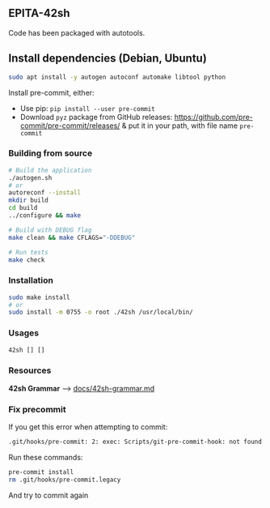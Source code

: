 ## EPITA-42sh

Code has been packaged with autotools.

## Install dependencies (Debian, Ubuntu)
```bash
sudo apt install -y autogen autoconf automake libtool python
```

Install pre-commit, either:
* Use pip: `pip install --user pre-commit`
* Download `pyz` package from GitHub releases: https://github.com/pre-commit/pre-commit/releases/ & put it in your path, with file name `pre-commit`

### Building from source
```bash
# Build the application
./autogen.sh
# or
autoreconf --install
mkdir build
cd build
../configure && make

# Build with DEBUG flag
make clean && make CFLAGS="-DDEBUG"

# Run tests
make check
```

### Installation
```bash
sudo make install
# or
sudo install -m 0755 -o root ./42sh /usr/local/bin/
```

### Usages
```bash
42sh [] []
```

### Resources
**42sh Grammar**  -->  [docs/42sh-grammar.md](doc/42sh-grammar.md)


### Fix precommit
If you get this error when attempting to commit:
```bash
.git/hooks/pre-commit: 2: exec: Scripts/git-pre-commit-hook: not found
```

Run these commands:
```bash
pre-commit install
rm .git/hooks/pre-commit.legacy
```

And try to commit again